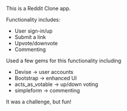 This is a  Reddit Clone app. 

Functionality includes:
* User sign-in/up
* Submit a link
* Upvote/downvote
* Commenting

Used a few gems for this functionality including
* Devise -> user accounts
* Bootstrap -> enhanced UI
* acts_as_votable -> up/down voting
* simpleform -> commenting

It was a challenge, but fun!
